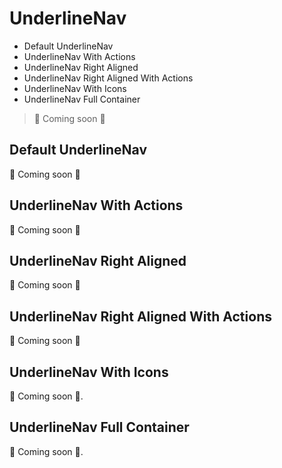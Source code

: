 # UnderlineNav

- Default UnderlineNav
- UnderlineNav With Actions
- UnderlineNav Right Aligned
- UnderlineNav Right Aligned With Actions
- UnderlineNav With Icons
- UnderlineNav Full Container

> 📝 Coming soon 🐬

## Default UnderlineNav

📝 Coming soon 🐬

## UnderlineNav With Actions

📝 Coming soon 🐬

## UnderlineNav Right Aligned

📝 Coming soon 🐬

## UnderlineNav Right Aligned With Actions

📝 Coming soon 🐬

## UnderlineNav With Icons

📝 Coming soon 🐬.

## UnderlineNav Full Container

📝 Coming soon 🐬.

